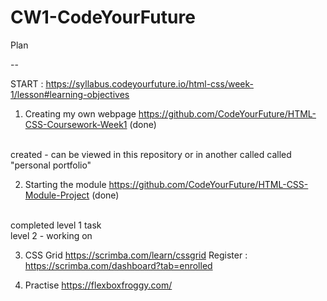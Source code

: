 # CW1-CodeYourFuture
 Plan 
 
 --
 
 START : https://syllabus.codeyourfuture.io/html-css/week-1/lesson#learning-objectives


1) Creating my own webpage
https://github.com/CodeYourFuture/HTML-CSS-Coursework-Week1 (done)
<br>
created - can be viewed in this repository or in another called called "personal portfolio"

2) Starting the module
https://github.com/CodeYourFuture/HTML-CSS-Module-Project (done)
<br>
completed level 1 task
<br>
level 2 - working on

3) CSS Grid
https://scrimba.com/learn/cssgrid
Register : https://scrimba.com/dashboard?tab=enrolled

4) Practise
https://flexboxfroggy.com/
